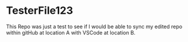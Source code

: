 # TesterFile123
This Repo was just a test to see if I would be able to sync my edited repo within gitHub at location A with VSCode at location B. 
